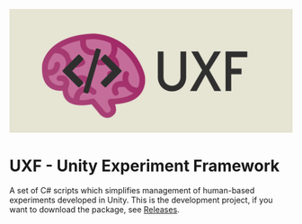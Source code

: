 ![Unity Experiment Framework](../media/banner.png)

# UXF - Unity Experiment Framework
A set of C# scripts which simplifies management of human-based experiments developed in Unity. This is the development project, if you want to download the package, see [Releases](https://github.com/jackbrookes/unity-experiment-framework/releases). 
